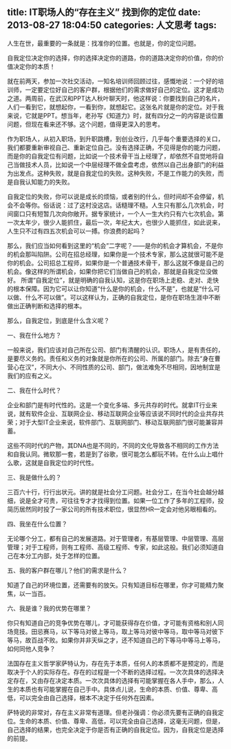 title: IT职场人的“存在主义” 找到你的定位
date: 2013-08-27 18:04:50
categories: 人文思考
tags:
---

人生在世，最重要的一条就是：找准你的位置。也就是，你的定位问题。

自我定位决定你的选择，你的选择决定你的道路，你的道路决定你的价值，你的价值决定你的本质！

<!--more-->

就在前两天，参加一次社交活动，一知名培训师回顾过往，感慨地说：一个好的培训师，一定要定位好自己的客户群，根据他们的需求做好自己的定位。这才是成功之道。两周前，在武汉和PPT达人秋叶聊天时，他这样说：你要找到自己的名片，人们一看到它，就想起你，一看到你，就想起它。这张名片就是你的定位。对于我来说，它就是PPT。想当年，老孙写《知道力》时，就有四分之一的内容是谈位置问题，但现在看来还不够。这个问题，值得更深入的思考。

作为职场人，从初入职场，到升职跳槽，到创业改行，几乎每个重要选择的关口，我们都要重新审视自己、重新定位自己。没有选择正确，不见得是你的能力问题，而是你的自我定位有问题，比如说一个技术骨干当上经理了，却依然不自觉地将自己当做技术人员，比如说一个中层经理不做全盘考虑，依然以自己出身部门的利益为出发点。这种失败，就是自我定位的失败。这种失败，不是工作能力的失败，而是自我认知能力的失败。

自我定位的失败，你可以说是成长的烦恼，或者别的什么，但时间却不会停留，机会不会等你。俗话说：过了这村没这店。话糙理不糙。人生只有那么几次机会，时间窗口只有短暂几次向你敞开。据专家统计，一个人一生大约只有六七次机会。第一次太年少，很少人能抓住，最后一次，年纪太大，也很少人能抓住，如此说来，人生只不过有四五次机会可以一搏。你浪费的起吗？

那么，我们应当如何看到这里的“机会”二字呢？——是你的机会才算机会，不是你的机会那叫陷阱。公司在招总经理，如果你是一个技术专家，那么这就很可能不是你的机会。公司招总工程师，如果你是一个普通技术骨干，那么这就不像是自己的机会。像这样的所谓机会，如果你把它们当做自己的机会，那就是自我定位没做好。
所谓“自我定位”，就是明确的自我认知，这是你在职场上走稳、走对、走快的根本保障。因为它可以让你知道“什么是你的机会，什么不是”，也就是“什么可以做、什么不可以做”。可以这样认为，正确的自我定位，是你在职场生涯中不断做出正确判断和选择的根本。

那么，自我定位，到底是什么含义呢？

一、我在什么地方？

一般来说，我们应该对自己所在公司、部门有清醒的认识。职场人，是有责任的，是要尽义务的。责任和义务的对象就是你所在的公司、所属的部门。除去“身在曹营心在汉”，不同大小、不同性质的公司、部门，做法难免不尽相同，因地制宜是我们的应有之义。

二、我在什么时代？

企业和部门是有时代性的。这是一个变化多端、多元共存的时代。就拿IT行业来说，就有软件企业、互联网企业、移动互联网企业等应该说不同时代的企业共存共荣；对于大型IT企业来说，软件部门、互联网部门、移动互联网部门很可能兼容并蓄。

这些不同时代的产物，其DNA也是不同的，不同的文化导致各不相同的工作方法和自我认同。微软那一套，若是到了谷歌，很可能怎么都玩不转。在什么山上唱什么歌，这就是自我定位的时代性。

三、我是做什么的？

三百六十行，行行出状元。讲的就是社会分工问题。社会分工，在当今社会越分越细，说是全才可贵，可往往专才才找得到位置。如果一位工作了多年的工程师，投简历居然同时投了一家公司的所有技术职位，很显然HR一定会对他另眼相看的。

四、我坐在什么位置？

无论哪个分工，都有自己的发展道路。对于管理者，有基层管理、中层管理、高层管理；对于工程师，则有工程师、高级工程师、专家，如此这般。我们必须知道自己在本分工内部，处于怎样的位置。

五、我的客户群在哪儿？他们的需求是什么？

知道了自己的环境位置，还需要有的放矢。只有知道目标在哪里，你才可能精力聚焦，以一当百。

六、我是谁？我的优势在哪里？

你只有知道自己的竞争优势在哪儿，才可能获得存在价值，才可能有资格和别人同场竞技。田忌赛马，以下等马对彼上等马，取上等马对彼中等马，取中等马对彼下等马，故百战不败。如果你并非天纵之才，还不知道自己的下等马中等马上等马，如何同他人竞争？

法国存在主义哲学家萨特认为，存在先于本质，任何人的本质都不是预定的，而是取决于个人的实际存在。存在的过程是一个不断的选择过程。一次次具体的选择决定存在，又由存在决定本质。一次次具体的选择有可能掌握在各人手中，那么，人生的本质也有可能掌握在自己手中。具体点儿说，生命的本质、价值、尊卑、高低，可以完全由自己选择，根本不决定于任何外在因素。

萨特说的非常对，存在主义非常有道理。但老孙强调：你必须先要有正确的自我定位。生命的本质、价值、尊卑、高低，可以完全由自己选择，这毫无问题，但是，自己选择的结果，也完全决定于你是否有正确的自我定位。因为，自我定位是选择的前提。